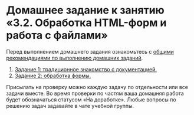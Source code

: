 # Домашнее задание к занятию «3.2. Обработка HTML-форм и работа с файлами»

Перед выполнением домашнего задания ознакомьтесь с [общими рекомендациями по выполнению домашних заданий](https://github.com/netology-code/bphp-2-homeworks/blob/master/homework–repl.it.md).

1. [Задание 1: традиционное знакомство с документацией.](./exercise-01.md)
1. [Задание 2: обработка формы.](./exercise-02.md)

Присылать на проверку можно каждую задачу по отдельности или все задачи вместе. 
Во время проверки по частям ваша домашняя работа будет обозначаться статусом «На доработке».
Любые вопросы по решению задач задавайте в чате учебной группы.
